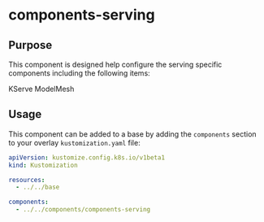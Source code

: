 # components-serving

## Purpose

This component is designed help configure the serving specific components including the following items:

KServe
ModelMesh

## Usage

This component can be added to a base by adding the `components` section to your overlay `kustomization.yaml` file:

```yaml
apiVersion: kustomize.config.k8s.io/v1beta1
kind: Kustomization

resources:
  - ../../base

components:
  - ../../components/components-serving
```
